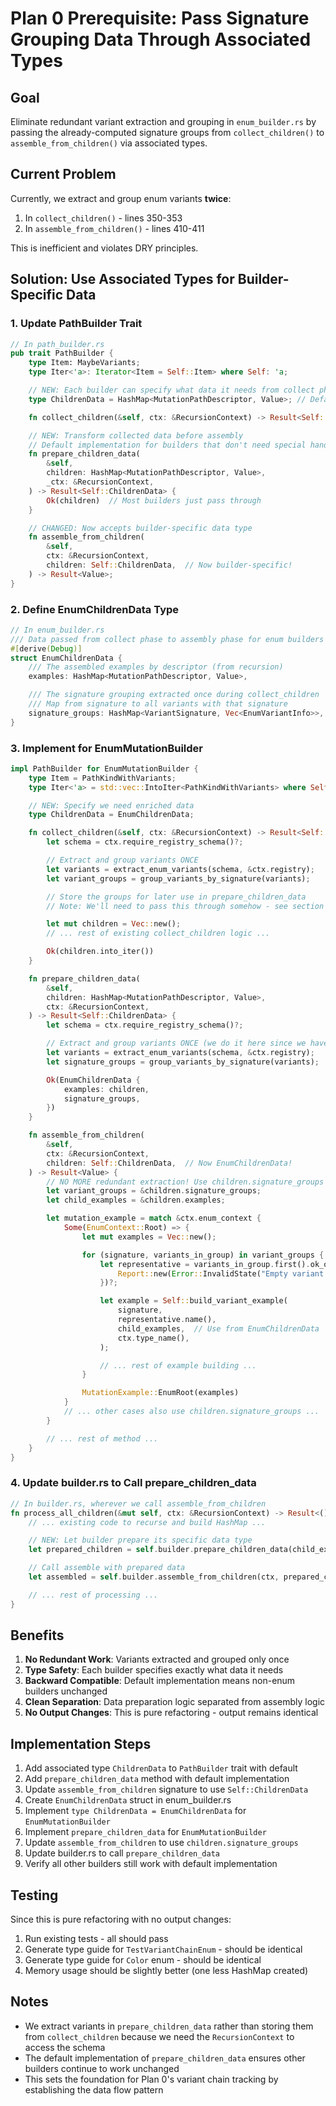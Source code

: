 # Plan 0 Prerequisite: Pass Signature Grouping Data Through Associated Types

## Goal
Eliminate redundant variant extraction and grouping in `enum_builder.rs` by passing the already-computed signature groups from `collect_children()` to `assemble_from_children()` via associated types.

## Current Problem
Currently, we extract and group enum variants **twice**:
1. In `collect_children()` - lines 350-353
2. In `assemble_from_children()` - lines 410-411

This is inefficient and violates DRY principles.

## Solution: Use Associated Types for Builder-Specific Data

### 1. Update PathBuilder Trait

```rust
// In path_builder.rs
pub trait PathBuilder {
    type Item: MaybeVariants;
    type Iter<'a>: Iterator<Item = Self::Item> where Self: 'a;

    // NEW: Each builder can specify what data it needs from collect phase
    type ChildrenData = HashMap<MutationPathDescriptor, Value>; // Default for most builders

    fn collect_children(&self, ctx: &RecursionContext) -> Result<Self::Iter<'_>>;

    // NEW: Transform collected data before assembly
    // Default implementation for builders that don't need special handling
    fn prepare_children_data(
        &self,
        children: HashMap<MutationPathDescriptor, Value>,
        _ctx: &RecursionContext,
    ) -> Result<Self::ChildrenData> {
        Ok(children)  // Most builders just pass through
    }

    // CHANGED: Now accepts builder-specific data type
    fn assemble_from_children(
        &self,
        ctx: &RecursionContext,
        children: Self::ChildrenData,  // Now builder-specific!
    ) -> Result<Value>;
}
```

### 2. Define EnumChildrenData Type

```rust
// In enum_builder.rs
/// Data passed from collect phase to assembly phase for enum builders
#[derive(Debug)]
struct EnumChildrenData {
    /// The assembled examples by descriptor (from recursion)
    examples: HashMap<MutationPathDescriptor, Value>,

    /// The signature grouping extracted once during collect_children
    /// Map from signature to all variants with that signature
    signature_groups: HashMap<VariantSignature, Vec<EnumVariantInfo>>,
}
```

### 3. Implement for EnumMutationBuilder

```rust
impl PathBuilder for EnumMutationBuilder {
    type Item = PathKindWithVariants;
    type Iter<'a> = std::vec::IntoIter<PathKindWithVariants> where Self: 'a;

    // NEW: Specify we need enriched data
    type ChildrenData = EnumChildrenData;

    fn collect_children(&self, ctx: &RecursionContext) -> Result<Self::Iter<'_>> {
        let schema = ctx.require_registry_schema()?;

        // Extract and group variants ONCE
        let variants = extract_enum_variants(schema, &ctx.registry);
        let variant_groups = group_variants_by_signature(variants);

        // Store the groups for later use in prepare_children_data
        // Note: We'll need to pass this through somehow - see section 4

        let mut children = Vec::new();
        // ... rest of existing collect_children logic ...

        Ok(children.into_iter())
    }

    fn prepare_children_data(
        &self,
        children: HashMap<MutationPathDescriptor, Value>,
        ctx: &RecursionContext,
    ) -> Result<Self::ChildrenData> {
        let schema = ctx.require_registry_schema()?;

        // Extract and group variants ONCE (we do it here since we have ctx)
        let variants = extract_enum_variants(schema, &ctx.registry);
        let signature_groups = group_variants_by_signature(variants);

        Ok(EnumChildrenData {
            examples: children,
            signature_groups,
        })
    }

    fn assemble_from_children(
        &self,
        ctx: &RecursionContext,
        children: Self::ChildrenData,  // Now EnumChildrenData!
    ) -> Result<Value> {
        // NO MORE redundant extraction! Use children.signature_groups directly
        let variant_groups = &children.signature_groups;
        let child_examples = &children.examples;

        let mutation_example = match &ctx.enum_context {
            Some(EnumContext::Root) => {
                let mut examples = Vec::new();

                for (signature, variants_in_group) in variant_groups {
                    let representative = variants_in_group.first().ok_or_else(|| {
                        Report::new(Error::InvalidState("Empty variant group".to_string()))
                    })?;

                    let example = Self::build_variant_example(
                        signature,
                        representative.name(),
                        child_examples,  // Use from EnumChildrenData
                        ctx.type_name(),
                    );

                    // ... rest of example building ...
                }

                MutationExample::EnumRoot(examples)
            }
            // ... other cases also use children.signature_groups ...
        }

        // ... rest of method ...
    }
}
```

### 4. Update builder.rs to Call prepare_children_data

```rust
// In builder.rs, wherever we call assemble_from_children
fn process_all_children(&mut self, ctx: &RecursionContext) -> Result<()> {
    // ... existing code to recurse and build HashMap ...

    // NEW: Let builder prepare its specific data type
    let prepared_children = self.builder.prepare_children_data(child_examples, ctx)?;

    // Call assemble with prepared data
    let assembled = self.builder.assemble_from_children(ctx, prepared_children)?;

    // ... rest of processing ...
}
```

## Benefits

1. **No Redundant Work**: Variants extracted and grouped only once
2. **Type Safety**: Each builder specifies exactly what data it needs
3. **Backward Compatible**: Default implementation means non-enum builders unchanged
4. **Clean Separation**: Data preparation logic separated from assembly logic
5. **No Output Changes**: This is pure refactoring - output remains identical

## Implementation Steps

1. Add associated type `ChildrenData` to `PathBuilder` trait with default
2. Add `prepare_children_data` method with default implementation
3. Update `assemble_from_children` signature to use `Self::ChildrenData`
4. Create `EnumChildrenData` struct in enum_builder.rs
5. Implement `type ChildrenData = EnumChildrenData` for `EnumMutationBuilder`
6. Implement `prepare_children_data` for `EnumMutationBuilder`
7. Update `assemble_from_children` to use `children.signature_groups`
8. Update builder.rs to call `prepare_children_data`
9. Verify all other builders still work with default implementation

## Testing

Since this is pure refactoring with no output changes:
1. Run existing tests - all should pass
2. Generate type guide for `TestVariantChainEnum` - should be identical
3. Generate type guide for `Color` enum - should be identical
4. Memory usage should be slightly better (one less HashMap created)

## Notes

- We extract variants in `prepare_children_data` rather than storing them from `collect_children` because we need the `RecursionContext` to access the schema
- The default implementation of `prepare_children_data` ensures other builders continue to work unchanged
- This sets the foundation for Plan 0's variant chain tracking by establishing the data flow pattern